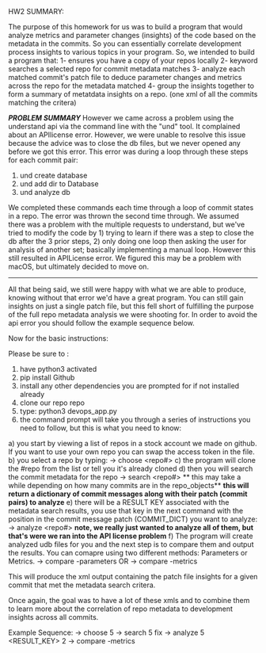 HW2 SUMMARY:

The purpose of this homework for us was to build a program that would analyze metrics and parameter changes (insights) of the code based on the metadata in the commits. So you can essentially correlate development process insights to various topics in your program. So, we intended to build a program that:
1- ensures you have a copy of your repos locally
2- keyword searches a selected repo for commit metadata matches
3- analyze each matched commit's patch file to deduce parameter changes and metrics across the repo for the metadata matched
4- group the insights together to form a summary of metatdata insights on a repo. (one xml of all the commits matching the critera)

***PROBLEM SUMMARY***
However we came across a problem using the understand api via the command line with the "und" tool. It complained about an APIlicense error. However, we were unable to resolve this issue because the advice was to close the db files, but we never opened any before we got this error. This error was during a loop through these steps for each commit pair:
1) und create database
2) und add dir to Database
3) und analyze db

We completed these commands each time through a loop of commit states in a repo. The error was thrown the second time through. We assumed there was a problem with the multiple requests to understand, but we've tried to modify the code by 1) trying to learn if there was a step to close the db after the 3 prior steps, 2) only doing one loop then asking the user for analysis of another set; basically implementing a manual loop. However this still resulted in APILicense error. We figured this may be a problem with macOS, but ultimately decided to move on.
*********************

All that being said, we still were happy with what we are able to produce, knowing without that error we'd have a great program. You can still gain insights on just a single patch file, but this fell short of fulfilling the purpose of the full repo metadata analysis we were shooting for. In order to avoid the api error you should follow the example sequence below.

Now for the basic instructions:

Please be sure to :
1) have python3 activated
2) pip install Github
3) install any other dependencies you are prompted for if not installed already
4) clone our repo repo
5) type: python3 devops_app.py
6) the command prompt will take you through a series of instructions you need to follow, but this is what you need to know:

a) you start by viewing a list of repos in a stock account we made on github. If you want to use your own repo you can swap the access token in the file.
b) you select a repo by typing:
-> choose <repo#>
c) the program will clone the #repo from the list or tell you it's already cloned
d) then you will search the commit metadata for the repo
-> search <repo#> <keyword>
** this may take a while depending on how many commits are in the repo_objects**
**this will return a dictionary of commit messages along with their patch (commit pairs) to analyze**
e) there will be a RESULT KEY associated with the metadata search results, you use that key in the next command with the position in the commit message patch (COMMIT_DICT) you want to analyze:
-> analyze <repo#> <RESULT KEY> <position in COMMIT_DICT>
**note, we really just wanted to analyze all of them, but that's were we ran into the API license problem**
f) The program will create analyzed udb files for you and the next step is to compare them and output the results. You can comapre using two different methods: Parameters or Metrics.
-> compare -parameters    OR    -> compare -metrics

This will produce the xml output containing the patch file insights for a given commit that met the metadata search critera.

Once again, the goal was to have a lot of these xmls and to combine them to learn more about the correlation of repo metadata to development insights across all commits.

Example Sequence:
-> choose 5
-> search 5 fix
-> analyze 5 <RESULT_KEY> 2
-> compare -metrics
